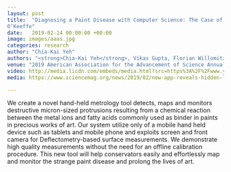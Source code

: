 ```yaml
---
layout: post
title:  "Diagnosing a Paint Disease with Computer Science: The Case of Georgia
O’Keeffe"
date:   2019-02-14 00:00:00 +00:00
image: images/aaas.jpg
categories: research
author: "Chia-Kai Yeh"
authors: "<strong>Chia-Kai Yeh</strong>, Vikas Gupta, Florian Willomitzer, Dale Kronkright, Aggelos Katsaggelos, Marc Walton, Oliver Cossairt"
venue: "2019 American Association for the Advancement of Science Annual Meeting"
video: http://media.licdn.com/embeds/media.html?src=https%3A%2F%2Fwww.youtube.com%2Fembed%2Fz7BLeWgk-a0%3Ffeature%3Doembed&amp;url=https%3A%2F%2Fwww.youtube.com%2Fwatch%3Fv%3Dz7BLeWgk-a0&amp;type=text%2Fhtml&amp;schema=youtube
media: https://www.sciencemag.org/news/2019/02/new-app-reveals-hidden-landscapes-within-georgia-o-keeffe-s-paintings?fbclid=IwAR26c6fct3DoT-ekHjJVwPIjvcth4cXzyoFKYTjfWwTZLbvRYYdeauCNBQ4

---
```

We create a novel hand-held metrology tool detects, maps and monitors destructive micron-sized protrusions resulting from a chemical reaction between the metal ions and fatty acids commonly used as binder in paints in precious works of art. Our system utilize only of a mobile hand held device such as tablets and mobile phone and exploits screen and front camera for Deflectometry-based surface measurements. We demonstrate high quality measurements without the need for an offline calibration procedure. This new tool will help conservators easily and effortlessly map and monitor the strange paint disease and prolong the lives of art.
